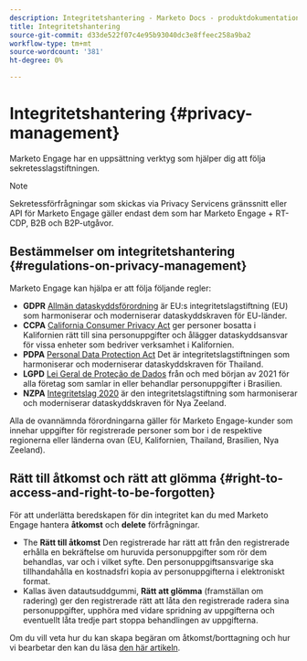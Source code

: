 ```yaml
---
description: Integritetshantering - Marketo Docs - produktdokumentation
title: Integritetshantering
source-git-commit: d33de522f07c4e95b93040dc3e8ffeec258a9ba2
workflow-type: tm+mt
source-wordcount: '381'
ht-degree: 0%

---
```


# Integritetshantering {#privacy-management}

Marketo Engage har en uppsättning verktyg som hjälper dig att följa sekretesslagstiftningen.

>[!NOTE]
>
>Sekretessförfrågningar som skickas via Privacy Servicens gränssnitt eller API för Marketo Engage gäller endast dem som har Marketo Engage + RT-CDP, B2B och B2P-utgåvor.

## Bestämmelser om integritetshantering {#regulations-on-privacy-management}

Marketo Engage kan hjälpa er att följa följande regler:

* **GDPR** [Allmän dataskyddsförordning](https://ec.europa.eu/info/law/law-topic/data-protection/reform/what-does-general-data-protection-regulation-gdpr-govern_en) är EU:s integritetslagstiftning (EU) som harmoniserar och moderniserar dataskyddskraven för EU-länder.
* **CCPA** [California Consumer Privacy Act](https://leginfo.legislature.ca.gov/faces/codes_displayText.xhtml?lawCode=CIV&amp;division=3.&amp;title=1.81.5.&amp;part=4.&amp;kapitel=&amp;artikel=) ger personer bosatta i Kalifornien rätt till sina personuppgifter och ålägger dataskyddsansvar för vissa enheter som bedriver verksamhet i Kalifornien.
* **PDPA** [Personal Data Protection Act](https://secureprivacy.ai/thailand-pdpa-summary-what-businesses-need-to-know/) Det är integritetslagstiftningen som harmoniserar och moderniserar dataskyddskraven för Thailand.
* **LGPD** [Lei Geral de Proteção de Dados](https://iapp.org/media/pdf/resource_center/Brazilian_General_Data_Protection_Law.pdf) från och med början av 2021 för alla företag som samlar in eller behandlar personuppgifter i Brasilien.
* **NZPA** [Integritetslag 2020](https://www.privacy.org.nz/privacy-act-2020/privacy-act-2020/) är den integritetslagstiftning som harmoniserar och moderniserar dataskyddskraven för Nya Zeeland.

Alla de ovannämnda förordningarna gäller för Marketo Engage-kunder som innehar uppgifter för registrerade personer som bor i de respektive regionerna eller länderna ovan (EU, Kalifornien, Thailand, Brasilien, Nya Zeeland).

## Rätt till åtkomst och rätt att glömma {#right-to-access-and-right-to-be-forgotten}

För att underlätta beredskapen för din integritet kan du med Marketo Engage hantera **åtkomst** och **delete** förfrågningar.

* The **Rätt till åtkomst** Den registrerade har rätt att från den registrerade erhålla en bekräftelse om huruvida personuppgifter som rör dem behandlas, var och i vilket syfte. Den personuppgiftsansvarige ska tillhandahålla en kostnadsfri kopia av personuppgifterna i elektroniskt format.
* Kallas även datautsuddgummi, **Rätt att glömma** (framställan om radering) ger den registrerade rätt att låta den registrerade radera sina personuppgifter, upphöra med vidare spridning av uppgifterna och eventuellt låta tredje part stoppa behandlingen av uppgifterna.

Om du vill veta hur du kan skapa begäran om åtkomst/borttagning och hur vi bearbetar den kan du läsa [den här artikeln](/help/marketo/product-docs/core-marketo-concepts/miscellaneous/privacy-requests.md).
